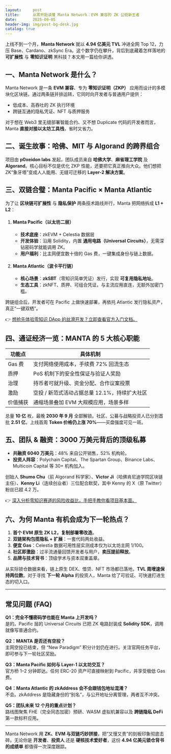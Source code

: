 ```yaml
---
layout:     post
title:      从零开始读懂 Manta Network：EVM 兼容的 ZK 公链新王者
date:       2025-09-05
header-img: img/post-bg-desk.jpg
catalog: true
---
```


上线不到一个月，**Manta Network** 就以 **4.94 亿美元 TVL** 冲进全网 Top 12，力压 Base、Cardano、zkSync Era。这个数字仍在攀升，背后到底藏着怎样落地的 **可扩展性** 与 **零知识证明** 黑科技？本文用一篇给你讲透。

## 一、Manta Network 是什么？

Manta Network 是一条 **EVM 兼容**、专为 **零知识证明（ZKP）** 应用而设计的多模块化区块链。通过两条链并排运转，它同时向开发者与普通用户提供：

- 低成本、高吞吐的 ZK 执行环境  
- 跨链互通的隐私凭证、NFT 与质押服务  

对于想在 Web3 里无缝部署智能合约、又不想 Duplicate 代码的开发者而言，Manta **直接对接以太坊工具栈**，省时又省力。

## 二、诞生故事：哈佛、MIT 与 Algorand 的跨界组合

项目由 **p0xeidon labs** 发起，团队成员来自 **哈佛大学**、**麻省理工学院** 及 **Algorand**。核心目标不仅是优化 ZKP 性能，还要把它真正推向大众。他们想把 ZK“象牙塔”变成人人能用、无缝可迁移的 **Layer-2 解决方案**。

## 三、双链合璧：Manta Pacific × Manta Atlantic

为了让 **区块链可扩展性** 与 **隐私保护** 两条技术路线并行，Manta 把网络拆成 **L1 + L2**：

1. #### Manta Pacific（以太坊二层）
   * **技术底座**：zkEVM + Celestia 数据层  
   * **开发体验**：沿用 Solidity，内置 **通用电路（Universal Circuits）**，无需深钻密码学就能调用 ZK。  
   * **用户福利**：比主网便宜数十倍的 Gas 费，一键集成身份与链上数据。

2. #### Manta Atlantic（波卡平行链）
   * **核心场景**：**zkSBT**（零知识简单凭证）发行，实现 **可复用隐私地址**。  
   * **生态工具**：zkNFT、质押、可组合凭证，与主流应用直连，无额外加密门槛。  

跨链组合后，开发者可在 Pacific 上做快速部署，再依托 Atlantic 发行隐私资产，真正“一键双栖”。

👉 [想抢先体验零知识 DApp 的丝滑开发？立即查看官方入门文档。](https://okxdog.com/)

## 四、通证经济一览：MANTA 的 5 大核心职能

| 功能点 | 具体机制 |
|---|---|
| Gas 费 | 支付网络使用成本，手续费 72% 回流生态 |
| 质押 | PoS 机制下的安全性保证与验证人奖励 |
| 治理 | 持币者可就升级、资金分配、合作议案投票 |
| 激励 | 空投 / 新范式活动占据总量 12.1%，持续扩大社区 |
| 价值捕获 | 通缩场景叠加 EVM 大规模应用，场景多样 |

总量 **10 亿** 枚，最晚 **2030 年 9 月** 全部解锁。社区、公募与战略投资人已分到首批 **2.51 亿**，上线首周 **Token 价格仍上涨 70%**——买盘强度可见一斑。

## 五、团队 & 融资：3000 万美元背后的顶级私募

- **共融资 6040 万美元**：48% 来自公开销售，52% 机构轮。  
- **投资人阵容**：Polychain Capital、The Spartan Group、Binance Labs、Multicoin Capital 等 30+ 机构加入。  

创始人 **Shumo Chu**（前 Algorand 科学家）、**Victor Ji**（哈佛肯尼迪学院区块链主任）、**Kenny Li**（连续创业者）三位配合默契，其中 Kenny 的 X（原 Twitter）粉丝已超 4.2 万。

👉 [深入分析零知识赛道的风险收益比，手把手教你看项目基本面。](https://okxdog.com/)

## 六、为何 Manta 有机会成为下一轮热点？

1. **首个 EVM 原生 **ZK L2**，复制部署零改造**。  
2. **双链架构包揽隐私 + 扩展**：一套代码两处收益。  
3. **便宜 Gas**：Celestia 数据可用性层实测成本仅为以太坊主网 1/100。  
4. **社区即激励**：过半流通量回馈开发者与用户，**卖压提前释放**。  
5. **品牌与技术背书**：顶级学术与资本双重盖章。  

从实际锁仓数据来看，链上原生 DEX、借贷、NFT 市场都已落地，**TVL 周增速保持两位数**。对于寻找 **下一轮 Alpha** 的投资人，Manta 给了可验证、可快速打进生态的切入口。

---

## 常见问题 (FAQ)

**Q1：完全不懂密码学也能在 Manta 上开发吗？**  
是的。Pacific 层的 Universal Circuits 已把 ZK 电路封装成 **Solidity SDK**，调用就像写普通合约。

**Q2：MANTA 是否还有空投？**  
主网空投已结束，但 “New Paradigm” 积分计划仍在进行。关注官网任务平台，即可参与下一轮社区奖励。

**Q3：Manta Pacific 如何与 Layer-1 以太坊交互？**  
官方桥 1–2 分钟即达。任何 ERC-20 资产可直接映射到 Pacific，并享受极低 Gas 费。

**Q4：Manta Atlantic 的 zkAddress 会不会跟钱包地址混淆？**  
不会。zkAddress 是隐藏身份的“别名”，与公开地址分离管理，两者互不冲突。

**Q5：团队未来 12 个月的重点计划？**  
路线图聚焦 FHE（完全同态加密）预研、WASM 虚拟机兼容以及 **跨链隐私 DeFi** 第一款标杆应用。

---

Manta Network 用 **ZK、EVM 与双链巧妙拼接**，把“又慢又贵”的刻板印象彻底击碎。无论你是 **开发者**、**投资人** 还是 **硬核技术爱好者**，这份 **4.94 亿美元锁仓背书的成绩单** 都值得一次深度跟踪。